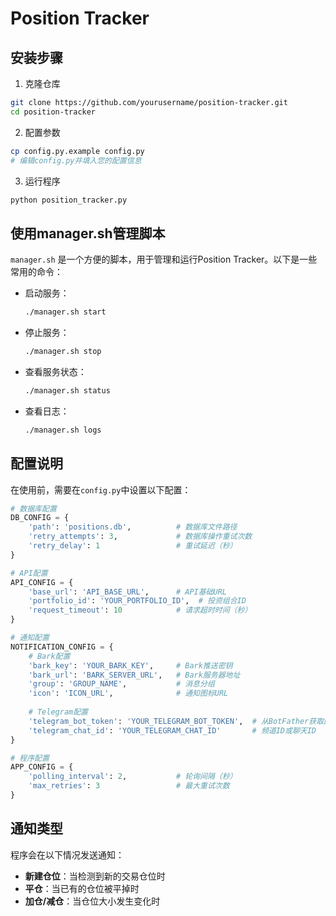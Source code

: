 # Position Tracker

## 安装步骤

1. 克隆仓库
```bash
git clone https://github.com/yourusername/position-tracker.git
cd position-tracker
```

2. 配置参数
```bash
cp config.py.example config.py
# 编辑config.py并填入您的配置信息
```

3. 运行程序
```bash
python position_tracker.py
```

## 使用manager.sh管理脚本

`manager.sh` 是一个方便的脚本，用于管理和运行Position Tracker。以下是一些常用的命令：

- 启动服务：
  ```bash
  ./manager.sh start
  ```

- 停止服务：
  ```bash
  ./manager.sh stop
  ```

- 查看服务状态：
  ```bash
  ./manager.sh status
  ```

- 查看日志：
  ```bash
  ./manager.sh logs
  ```

## 配置说明

在使用前，需要在`config.py`中设置以下配置：

```python
# 数据库配置
DB_CONFIG = {
    'path': 'positions.db',          # 数据库文件路径
    'retry_attempts': 3,             # 数据库操作重试次数
    'retry_delay': 1                 # 重试延迟（秒）
}

# API配置
API_CONFIG = {
    'base_url': 'API_BASE_URL',      # API基础URL
    'portfolio_id': 'YOUR_PORTFOLIO_ID',  # 投资组合ID
    'request_timeout': 10            # 请求超时时间（秒）
}

# 通知配置
NOTIFICATION_CONFIG = {
    # Bark配置
    'bark_key': 'YOUR_BARK_KEY',     # Bark推送密钥
    'bark_url': 'BARK_SERVER_URL',   # Bark服务器地址
    'group': 'GROUP_NAME',           # 消息分组
    'icon': 'ICON_URL',              # 通知图标URL
    
    # Telegram配置
    'telegram_bot_token': 'YOUR_TELEGRAM_BOT_TOKEN',  # 从BotFather获取的机器人Token
    'telegram_chat_id': 'YOUR_TELEGRAM_CHAT_ID'       # 频道ID或聊天ID
}

# 程序配置
APP_CONFIG = {
    'polling_interval': 2,           # 轮询间隔（秒）
    'max_retries': 3                 # 最大重试次数
}
```

## 通知类型

程序会在以下情况发送通知：

- **新建仓位**：当检测到新的交易仓位时
- **平仓**：当已有的仓位被平掉时
- **加仓/减仓**：当仓位大小发生变化时